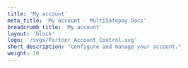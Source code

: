 ```yaml
---
title: 'My account'
meta_title: 'My account - MultiSafepay Docs'
breadcrumb_title: 'My account'
layout: 'block'
logo: '/svgs/Partner_Account_Control.svg'
short_description: "Configure and manage your account."
weight: 30
---
```


